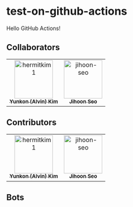 # test-on-github-actions

Hello GitHub Actions!

## Collaborators

<!-- readme: collaborators -start -->
<table>
<tr>
    <td align="center">
        <a href="https://github.com/hermitkim1">
            <img src="https://avatars.githubusercontent.com/u/7975459?v=4" width="100;" alt="hermitkim1"/>
            <br />
            <sub><b>Yunkon (Alvin) Kim </b></sub>
        </a>
    </td>
    <td align="center">
        <a href="https://github.com/jihoon-seo">
            <img src="https://avatars.githubusercontent.com/u/46767780?v=4" width="100;" alt="jihoon-seo"/>
            <br />
            <sub><b>Jihoon Seo</b></sub>
        </a>
    </td></tr>
</table>
<!-- readme: collaborators -end -->

## Contributors

<!-- readme: contributors -start -->
<table>
<tr>
    <td align="center">
        <a href="https://github.com/hermitkim1">
            <img src="https://avatars.githubusercontent.com/u/7975459?v=4" width="100;" alt="hermitkim1"/>
            <br />
            <sub><b>Yunkon (Alvin) Kim </b></sub>
        </a>
    </td>
    <td align="center">
        <a href="https://github.com/jihoon-seo">
            <img src="https://avatars.githubusercontent.com/u/46767780?v=4" width="100;" alt="jihoon-seo"/>
            <br />
            <sub><b>Jihoon Seo</b></sub>
        </a>
    </td></tr>
</table>
<!-- readme: contributors -end -->

## Bots

<!-- readme: bots -start -->
<table>
</table>
<!-- readme: bots -end -->
